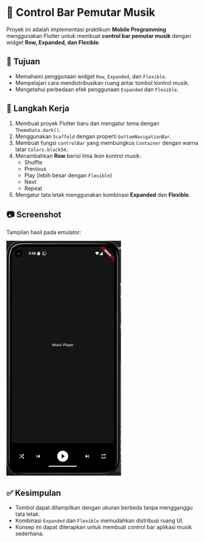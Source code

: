 # 🎵 Control Bar Pemutar Musik

Proyek ini adalah implementasi praktikum **Mobile Programming** menggunakan Flutter untuk membuat **control bar pemutar musik** dengan widget **Row, Expanded, dan Flexible**.

## 📌 Tujuan
- Memahami penggunaan widget `Row`, `Expanded`, dan `Flexible`.  
- Mempelajari cara mendistribusikan ruang antar tombol kontrol musik.  
- Mengetahui perbedaan efek penggunaan `Expanded` dan `Flexible`.  

## 🚀 Langkah Kerja
1. Membuat proyek Flutter baru dan mengatur tema dengan `ThemeData.dark()`.  
2. Menggunakan `Scaffold` dengan properti `bottomNavigationBar`.  
3. Membuat fungsi `controlBar` yang membungkus `Container` dengan warna latar `Colors.black54`.  
4. Menambahkan **Row** berisi lima ikon kontrol musik:  
   - Shuffle  
   - Previous  
   - Play (lebih besar dengan `Flexible`)  
   - Next  
   - Repeat  
5. Mengatur tata letak menggunakan kombinasi **Expanded** dan **Flexible**.  

## 📷 Screenshot
Tampilan hasil pada emulator:  

![Music Player Screenshot](musicplayer.png)

## ✅ Kesimpulan
- Tombol dapat ditampilkan dengan ukuran berbeda tanpa mengganggu tata letak.  
- Kombinasi `Expanded` dan `Flexible` memudahkan distribusi ruang UI.  
- Konsep ini dapat diterapkan untuk membuat control bar aplikasi musik sederhana.  
